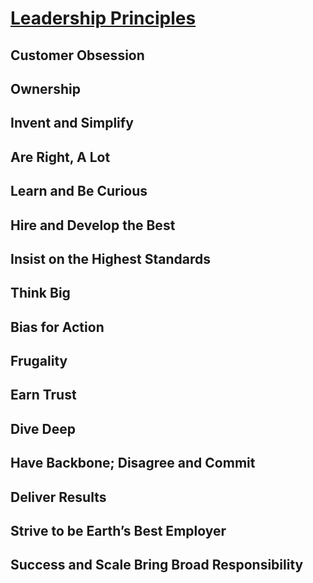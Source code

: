 # [Leadership Principles](https://www.amazon.jobs/content/en/our-workplace/leadership-principles)

## Customer Obsession

## Ownership

## Invent and Simplify

## Are Right, A Lot

## Learn and Be Curious


## Hire and Develop the Best


## Insist on the Highest Standards

## Think Big

## Bias for Action

## Frugality

## Earn Trust

## Dive Deep

## Have Backbone; Disagree and Commit

## Deliver Results

## Strive to be Earth’s Best Employer

## Success and Scale Bring Broad Responsibility
